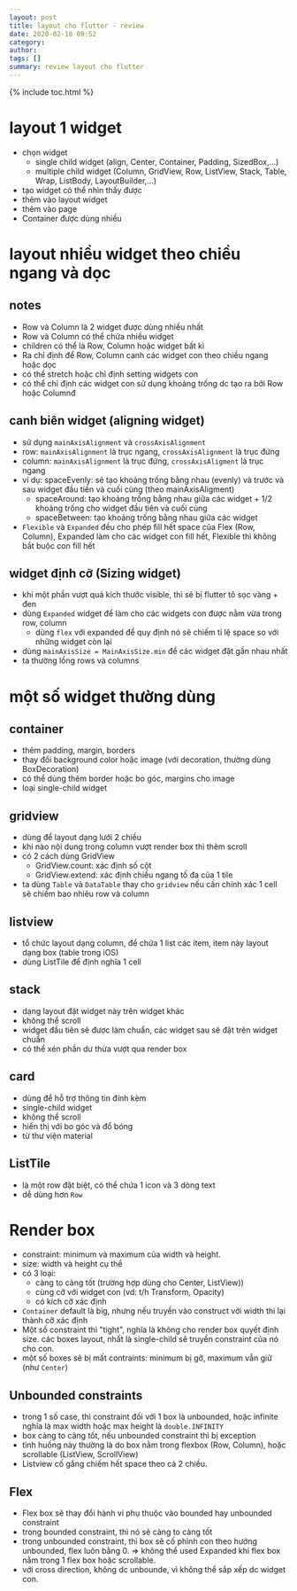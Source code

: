 ```yaml
---
layout: post
title: layout cho flutter - review
date: 2020-02-18 09:52
category: 
author: 
tags: []
summary: review layout cho flutter
---
```

{% include toc.html %}

# layout 1 widget
- chọn widget 
  - single child widget (align, Center, Container, Padding, SizedBox,...)
  - multiple child widget (Column, GridView, Row, ListView, Stack, Table, Wrap, ListBody, LayoutBuilder,...)
- tạo widget có thể nhìn thấy được 
- thêm vào layout widget
- thêm vào page
- Container được dùng nhiều 

# layout nhiều widget theo chiều ngang và dọc 
## notes
- Row và Column là 2 widget được dùng nhiều nhất
- Row và Column có thể chứa nhiều widget
- children có thể là Row, Column hoặc widget bất kì 
- Ra chỉ định để Row, Column canh các widget con theo chiều ngang hoặc dọc 
- có thể stretch hoặc chỉ định setting widgets con 
- có thể chỉ định các widget con sử dụng khoảng trống dc tạo ra bởi Row hoặc Columnđ

## canh biên widget (aligning widget) 
- sử dụng `mainAxisAlignment` và `crossAxisAlignment` 
- row: `mainAxisAlignment` là trục ngang, `crossAxisAlignment` là trục đứng
- column: `mainAxisAlignment` là trục đứng, `crossAxisAligment` là trục ngang 
- ví dụ: spaceEvenly: sẽ tạo khoảng trống bằng nhau (evenly) và trước và sau widget đầu tiền và cuối cùng (theo mainAxisAligment) 
  + spaceAround: tạo khoảng trống bằng nhau giữa các widget + 1/2 khoảng trống cho widget đầu tiên và cuối cùng
  + spaceBetween: tạo khoảng trống bằng nhau giữa các widget 
- `Flexible` và `Expanded` đều cho phép fill hết space của Flex (Row, Column), Expanded làm cho các widget con fill hết, Flexible thì không bắt buộc con fill hết 

## widget định cỡ (Sizing widget)
- khi một phần vượt quá kích thước visible, thì sẽ bị flutter tô sọc vàng + đen
- dùng `Expanded` widget để làm cho các widgets con được nằm vừa trong row, column
  - dùng `flex` với expanded để quy định nó sẽ chiếm tỉ lệ space so với những widget còn lại 
- dùng `mainAxisSize = MainAxisSize.min` để các widget đặt gần nhau nhất
- ta thường lồng rows và columns  

# một số widget thường dùng 
## container 
- thêm padding, margin, borders
- thay đổi background color hoặc image (với decoration, thường dùng BoxDecoration) 
- có thể dùng thêm border hoặc bo góc, margins cho image 
- loại single-child widget 

## gridview 
- dùng để layout dạng lưới 2 chiều 
- khi nào nội dung trong column vượt render box thì thêm scroll 
- có 2 cách dùng GridView 
  - GridView.count: xác định số cột
  - GridView.extend: xác định chiều ngang tố đa của 1 tile 
- ta dùng `Table` và `DataTable` thay cho `gridview` nếu cần chính xác 1 cell sẽ chiếm bao nhiêu row và column 

## listview 
- tổ chức layout dạng column, để chứa 1 list các item, item này layout dạng box (table trong iOS)
- dùng ListTile để định nghĩa 1 cell 

## stack 
- dạng layout đặt widget này trên widget khác
- không thể scroll
- widget đầu tiên sẽ được làm chuẩn, các widget sau sẽ đặt trên widget chuẩn
- có thể xén phần dư thừa vượt qua render box

## card
- dùng để hỗ trợ thông tin đính kèm
- single-child widget 
- không thể scroll
- hiển thị với bo góc và đổ bóng 
- từ thư viện material 

## ListTile 
- là một row đặt biệt, có thể chứa 1 icon và 3 dòng text
- dễ dùng hơn `Row`

# Render box
- constraint: minimum và maximum của width và height.
- size: width và height cụ thể
- có 3 loại: 
  + càng to càng tốt (trường hợp dùng cho Center, ListView))
  + cùng cỡ với widget con (vd: t/h Transform,  Opacity)
  + có kích cỡ xác định 
- `Container` default là big, nhưng nếu truyền vào construct với width thì lại thành cỡ xác định
- Một số constraint thì "tight", nghĩa là không cho render box quyết định size. các boxes layout, nhất là single-child sẽ truyền constraint của nó cho con. 
- một số boxes sẽ bị mất contraints: minimum bị gỡ, maximum vẫn giữ (như `Center`)

## Unbounded constraints
- trong 1 số case, thì constraint đối với 1 box là unbounded, hoặc infinite nghĩa là max width hoặc max height là `double.INFINITY`
- box càng to càng tốt, nếu unbounded constraint thì bị exception
- tình huống này thường là do box nằm trong flexbox (Row, Column), hoặc scrollable (ListView, ScrollView)
- Listview cố gắng chiếm hết space theo cả 2 chiều.

## Flex
- Flex box sẽ thay đổi hành vi phụ thuộc vào bounded hay unbounded constraint
- trong bounded constraint, thì nó sẽ càng to càng tốt
- trong unbounded constraint, thì box sẽ cố phình con theo hướng unbounded, flex luôn bằng 0. => không thể used Expanded khi flex box nằm trong 1 flex box hoặc scrollable. 
- với cross direction, không dc unbounde, vì không thể sắp xếp dc widget con.





